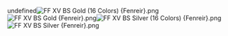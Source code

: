 undefined![FF XV BS Gold (16 Colors) {Fenreir}.png](https://raw.githubusercontent.com/Klokinator/FE-Repo/main/BGs,%20Interface%20Elements/Battle%20Frames%20&%20Backgrounds/%7BFenreir%7D%20Royal%20Gold%20and%20Silver%20Battle%20Frame/FF%20XV%20BS%20Gold%20(16%20Colors)%20%7BFenreir%7D.png "FF XV BS Gold (16 Colors) {Fenreir}.png")![FF XV BS Gold {Fenreir}.png](https://raw.githubusercontent.com/Klokinator/FE-Repo/main/BGs,%20Interface%20Elements/Battle%20Frames%20&%20Backgrounds/%7BFenreir%7D%20Royal%20Gold%20and%20Silver%20Battle%20Frame/FF%20XV%20BS%20Gold%20%7BFenreir%7D.png "FF XV BS Gold {Fenreir}.png")![FF XV BS Silver (16 Colors) {Fenreir}.png](https://raw.githubusercontent.com/Klokinator/FE-Repo/main/BGs,%20Interface%20Elements/Battle%20Frames%20&%20Backgrounds/%7BFenreir%7D%20Royal%20Gold%20and%20Silver%20Battle%20Frame/FF%20XV%20BS%20Silver%20(16%20Colors)%20%7BFenreir%7D.png "FF XV BS Silver (16 Colors) {Fenreir}.png")![FF XV BS Silver {Fenreir}.png](https://raw.githubusercontent.com/Klokinator/FE-Repo/main/BGs,%20Interface%20Elements/Battle%20Frames%20&%20Backgrounds/%7BFenreir%7D%20Royal%20Gold%20and%20Silver%20Battle%20Frame/FF%20XV%20BS%20Silver%20%7BFenreir%7D.png "FF XV BS Silver {Fenreir}.png")